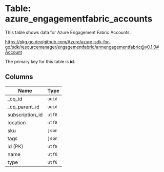 # Table: azure_engagementfabric_accounts

This table shows data for Azure Engagement Fabric Accounts.

https://pkg.go.dev/github.com/Azure/azure-sdk-for-go/sdk/resourcemanager/engagementfabric/armengagementfabric@v0.1.0#Account

The primary key for this table is **id**.

## Columns

| Name          | Type          |
| ------------- | ------------- |
|_cq_id|`uuid`|
|_cq_parent_id|`uuid`|
|subscription_id|`utf8`|
|location|`utf8`|
|sku|`json`|
|tags|`json`|
|id (PK)|`utf8`|
|name|`utf8`|
|type|`utf8`|